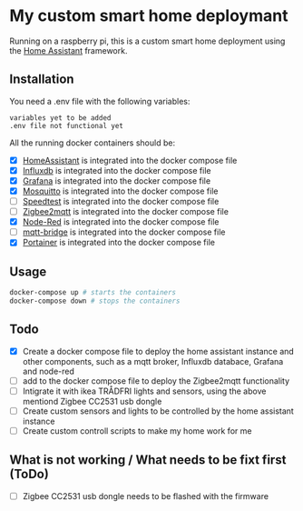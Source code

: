 # My custom smart home deploymant

Running on a raspberry pi, this is a custom smart home deployment using the [Home Assistant](https://home-assistant.io/) framework.

## Installation

You need a .env file with the following variables:

```
variables yet to be added
.env file not functional yet
```

All the running docker containers should be:

- [x] [HomeAssistant](https://hub.docker.com/r/homeassistant/home-assistant) is integrated into the docker compose file
- [x] [Influxdb](https://hub.docker.com/_/influxdb) is integrated into the docker compose file
- [x] [Grafana](https://hub.docker.com/r/grafana/grafana) is integrated into the docker compose file
- [x] [Mosquitto](https://hub.docker.com/_/eclipse-mosquitto) is integrated into the docker compose file
- [ ] [Speedtest](https://hub.docker.com/r/robinmanuelthiel/speedtest) is integrated into the docker compose file
- [ ] [Zigbee2mqtt](https://hub.docker.com/r/koenkk/zigbee2mqtt) is integrated into the docker compose file
- [x] [Node-Red](https://hub.docker.com/r/nodered/node-red) is integrated into the docker compose file
- [ ] [mqtt-bridge](mqtt2influxdb_bridge/Dockerfile) is integrated into the docker compose file
- [x] [Portainer](https://hub.docker.com/r/portainer/portainer-ce) is integrated into the docker compose file

## Usage

```bash
docker-compose up # starts the containers
docker-compose down # stops the containers
```

## Todo

- [x] Create a docker compose file to deploy the home assistant instance and other components, such as a mqtt broker, Influxdb databace, Grafana and node-red
- [ ] add to the docker compose file to deploy the Zigbee2mqtt functionality
- [ ] Intigrate it with ikea TRÅDFRI lights and sensors, using the above mentiond Zigbee CC2531 usb dongle
- [ ] Create custom sensors and lights to be controlled by the home assistant instance
- [ ] Create custom controll scripts to make my home work for me

## What is not working / What needs to be fixt first (ToDo)

- [ ] Zigbee CC2531 usb dongle needs to be flashed with the firmware